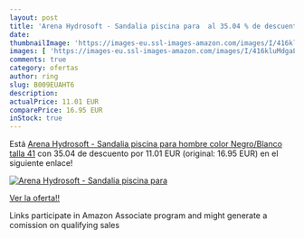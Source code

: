```yaml
---
layout: post
title: 'Arena Hydrosoft - Sandalia piscina para  al 35.04 % de descuento'
date: 
thumbnailImage: 'https://images-eu.ssl-images-amazon.com/images/I/416kluMdgaL._SL200_.jpg'
images: [ 'https://images-eu.ssl-images-amazon.com/images/I/416kluMdgaL._SL200_.jpg' ]
comments: true
category: ofertas
author: ring
slug: B009EUAHT6
description:
actualPrice: 11.01 EUR
comparePrice: 16.95 EUR
inStock: true
---
```


Está [Arena Hydrosoft - Sandalia piscina para hombre  color Negro/Blanco  talla 41](https://www.amazon.es/dp/B009EUAHT6/?tag=tolees-21) con 35.04 de descuento por 11.01 EUR (original: 16.95 EUR) en el siguiente enlace!

[![Arena Hydrosoft - Sandalia piscina para ](https://images-eu.ssl-images-amazon.com/images/I/416kluMdgaL._SL200_.jpg)](https://www.amazon.es/dp/B009EUAHT6/?tag=tolees-21)

[Ver la oferta!!](https://www.amazon.es/dp/B009EUAHT6/?tag=tolees-21)

Links participate in Amazon Associate program and might generate a comission on qualifying sales


